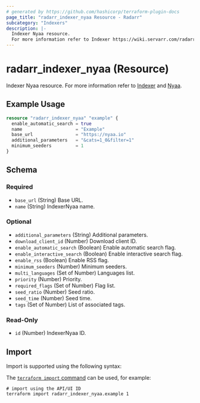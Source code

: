 ```yaml
---
# generated by https://github.com/hashicorp/terraform-plugin-docs
page_title: "radarr_indexer_nyaa Resource - Radarr"
subcategory: "Indexers"
description: |-
  Indexer Nyaa resource.
  For more information refer to Indexer https://wiki.servarr.com/radarr/settings#indexers and Nyaa https://wiki.servarr.com/radarr/supported#nyaa.
---
```


# radarr_indexer_nyaa (Resource)

<!-- subcategory:Indexers -->
Indexer Nyaa resource.
For more information refer to [Indexer](https://wiki.servarr.com/radarr/settings#indexers) and [Nyaa](https://wiki.servarr.com/radarr/supported#nyaa).

## Example Usage

```terraform
resource "radarr_indexer_nyaa" "example" {
  enable_automatic_search = true
  name                    = "Example"
  base_url                = "https://nyaa.io"
  additional_parameters   = "&cats=1_0&filter=1"
  minimum_seeders         = 1
}
```

<!-- schema generated by tfplugindocs -->
## Schema

### Required

- `base_url` (String) Base URL.
- `name` (String) IndexerNyaa name.

### Optional

- `additional_parameters` (String) Additional parameters.
- `download_client_id` (Number) Download client ID.
- `enable_automatic_search` (Boolean) Enable automatic search flag.
- `enable_interactive_search` (Boolean) Enable interactive search flag.
- `enable_rss` (Boolean) Enable RSS flag.
- `minimum_seeders` (Number) Minimum seeders.
- `multi_languages` (Set of Number) Languages list.
- `priority` (Number) Priority.
- `required_flags` (Set of Number) Flag list.
- `seed_ratio` (Number) Seed ratio.
- `seed_time` (Number) Seed time.
- `tags` (Set of Number) List of associated tags.

### Read-Only

- `id` (Number) IndexerNyaa ID.

## Import

Import is supported using the following syntax:

The [`terraform import` command](https://developer.hashicorp.com/terraform/cli/commands/import) can be used, for example:

```shell
# import using the API/UI ID
terraform import radarr_indexer_nyaa.example 1
```
